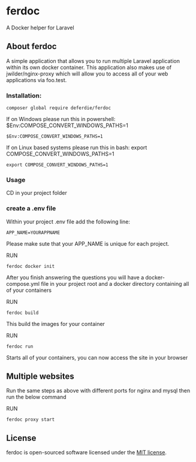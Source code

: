 # ferdoc
A Docker helper for Laravel

## About ferdoc

A simple application that allows you to run multiple Laravel application within its own docker container. 
This application also makes use of jwilder/nginx-proxy which will allow you to access all of your web applications via foo.test.

### Installation:

    composer global require deferdie/ferdoc
    
If on Windows please run this in powershell: $Env:COMPOSE_CONVERT_WINDOWS_PATHS=1

    $Env:COMPOSE_CONVERT_WINDOWS_PATHS=1
    
If on Linux based systems please run this in bash: export COMPOSE_CONVERT_WINDOWS_PATHS=1

    export COMPOSE_CONVERT_WINDOWS_PATHS=1

### Usage
CD in your project folder

### create a .env file
Within your project .env file add the following line: 

    APP_NAME=YOURAPPNAME

Please make sute that your APP_NAME is unique for each project.

RUN

    ferdoc docker init
    
After you finish answering the questions you will have a docker-compose.yml file in your project root and a docker directory containing all of your containers

RUN

    ferdoc build

This build the images for your container

RUN

    ferdoc run

Starts all of your containers, you can now access the site in your browser


## Multiple websites
Run the same steps as above with different ports for nginx and mysql then run the below command

RUN

    ferdoc proxy start

## License

ferdoc is open-sourced software licensed under the [MIT license](https://opensource.org/licenses/MIT).
